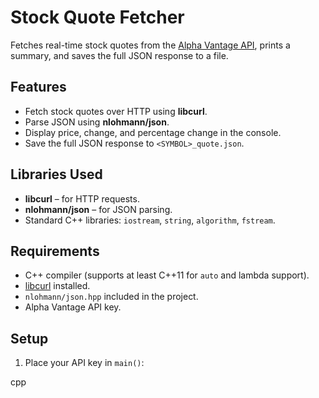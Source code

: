 # Stock Quote Fetcher

Fetches real-time stock quotes from the [Alpha Vantage API](https://www.alphavantage.co/), prints a summary, and saves the full JSON response to a file.

## Features

- Fetch stock quotes over HTTP using **libcurl**.
- Parse JSON using **nlohmann/json**.
- Display price, change, and percentage change in the console.
- Save the full JSON response to `<SYMBOL>_quote.json`.

## Libraries Used

- **libcurl** – for HTTP requests.
- **nlohmann/json** – for JSON parsing.
- Standard C++ libraries: `iostream`, `string`, `algorithm`, `fstream`.

## Requirements

- C++ compiler (supports at least C++11 for `auto` and lambda support).
- [libcurl](https://curl.se/libcurl/) installed.
- `nlohmann/json.hpp` included in the project.
- Alpha Vantage API key.

## Setup

1. Place your API key in `main()`:

cpp
